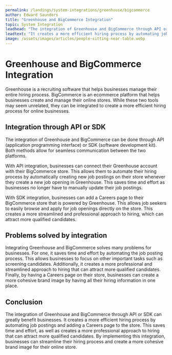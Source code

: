 ```yaml
---
permalink: /landings/system-integrations/greenhouse/bigcommerce
author: Edward Saunders
title: "Greenhouse and BigCommerce Integration"
topic: System Integration
leadhead: "The integration of Greenhouse and BigCommerce through API or SDK can greatly benefit businesses"
leadtext: "It creates a more efficient hiring process by automating job postings and adding a Careers page to the store. This saves time and effort, as well as creates a more professional approach to hiring that can attract more qualified candidates. By implementing this integration, businesses can streamline their hiring process and create a more cohesive brand image for their online store."
image: /assets/images/articles/people-sitting-near-table.webp
---
```

<div class="arttext">        <h1>Greenhouse and BigCommerce Integration</h1>
        <p>Greenhouse is a recruiting software that helps businesses manage their entire hiring process. BigCommerce is an ecommerce platform that helps businesses create and manage their online stores. While these two tools may seem unrelated, they can be integrated to create a more efficient hiring process for online businesses.</p>
        <h2>Integration through API or SDK</h2>
        <p>The integration of Greenhouse and BigCommerce can be done through API (application programming interface) or SDK (software development kit). Both methods allow for seamless communication between the two platforms.</p>
        <p>With API integration, businesses can connect their Greenhouse account with their BigCommerce store. This allows them to automate their hiring process by automatically creating new job postings on their store whenever they create a new job opening in Greenhouse. This saves time and effort as businesses no longer have to manually update their job postings.</p>
        <p>With SDK integration, businesses can add a Careers page to their BigCommerce store that is powered by Greenhouse. This allows job seekers to easily browse and apply for job openings directly on the store. This creates a more streamlined and professional approach to hiring, which can attract more qualified candidates.</p>
        <h2>Problems solved by integration</h2>
        <p>Integrating Greenhouse and BigCommerce solves many problems for businesses. For one, it saves time and effort by automating the job posting process. This allows businesses to focus on other important tasks such as screening candidates. Additionally, it creates a more professional and streamlined approach to hiring that can attract more qualified candidates. Finally, by having a Careers page on their store, businesses can create a more cohesive brand image by having all their hiring information in one place.</p>
        <h2>Conclusion</h2>
        <p>The integration of Greenhouse and BigCommerce through API or SDK can greatly benefit businesses. It creates a more efficient hiring process by automating job postings and adding a Careers page to the store. This saves time and effort, as well as creates a more professional approach to hiring that can attract more qualified candidates. By implementing this integration, businesses can streamline their hiring process and create a more cohesive brand image for their online store.</p>
</div>